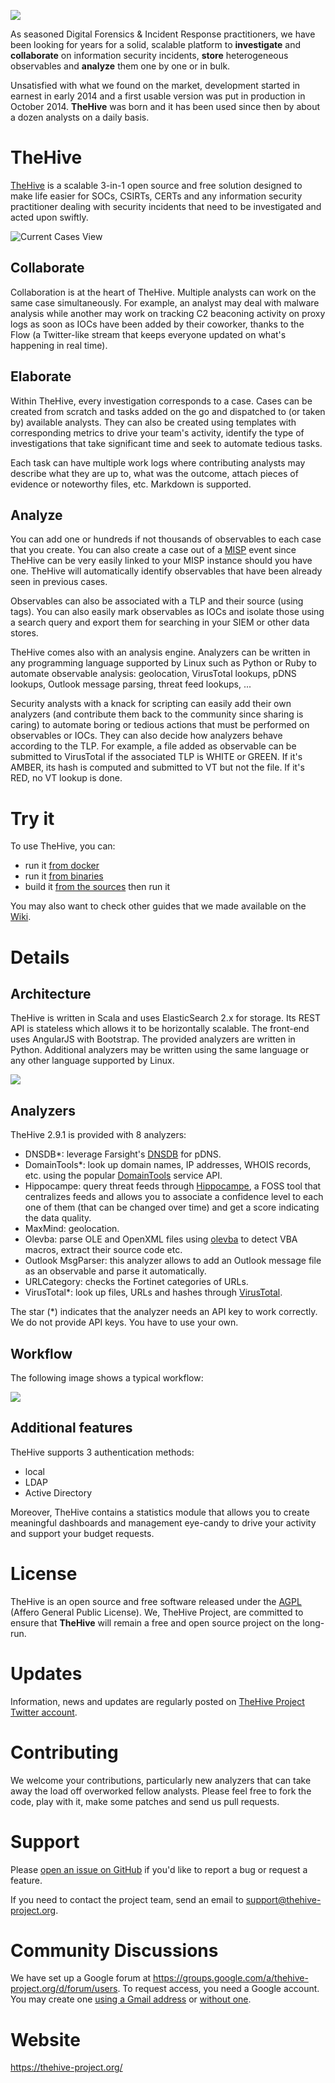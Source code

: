 ![](images/thehive-logo.png)

As seasoned Digital Forensics & Incident Response practitioners, we have been looking for years for a solid, scalable platform to **investigate** and **collaborate** on information security incidents, **store** heterogeneous observables and **analyze** them one by one or in bulk.

Unsatisfied with what we found on the market, development started in earnest in early 2014 and a first usable version was put in production in October 2014. **TheHive** was born and it has been used since then by about a dozen analysts on a daily basis.

# TheHive
[TheHive](https://thehive-project.org/) is a scalable 3-in-1 open source and free solution designed to make life easier for SOCs, CSIRTs, CERTs and any information security practitioner dealing with security incidents that need to be investigated and acted upon swiftly.

![Current Cases View](images/Current_cases.png)

## Collaborate
Collaboration is at the heart of TheHive. Multiple analysts can work on the same case simultaneously. For example, an analyst may deal with malware analysis while another may work on tracking C2 beaconing activity on proxy logs as soon as IOCs have been added by their coworker, thanks to the Flow (a Twitter-like stream that keeps everyone updated on what's happening in real time).

## Elaborate
Within TheHive, every investigation corresponds to a case. Cases can be created from scratch and tasks added on the go and dispatched to (or taken by) available analysts. They can also be created using templates with corresponding metrics to drive your team's activity, identify the type of investigations that take significant time and seek to automate tedious tasks.

Each task can have multiple work logs where contributing analysts may describe what they are up to, what was the outcome, attach pieces of evidence or noteworthy files, etc. Markdown is supported.

## Analyze
You can add one or hundreds if not thousands of observables to each case that you create. You can also create a case out of a [MISP](http://www.misp-project.org/) event since TheHive can be very easily linked to your MISP instance should you have one. TheHive will automatically identify observables that have been already seen in previous cases.

Observables can also be associated with a TLP and their source (using tags). You can also easily mark observables as IOCs and isolate those using a search query and export them for searching in your SIEM or other data stores.

TheHive comes also with an analysis engine. Analyzers can be written in any programming language supported by Linux such as Python or Ruby to automate observable analysis: geolocation, VirusTotal lookups, pDNS lookups, Outlook message parsing, threat feed lookups, ...

Security analysts with a knack for scripting can easily add their own analyzers (and contribute them back to the community since sharing is caring) to automate boring or tedious actions that must be performed on observables or IOCs. They can also decide how analyzers behave according to the TLP. For example, a file added as observable can be submitted to VirusTotal if the associated TLP is WHITE or GREEN. If it's AMBER, its hash is computed and submitted to VT but not the file. If it's RED, no VT lookup is done.

# Try it
To use TheHive, you can:
+ run it [from docker](../../wiki/Docker-guide)
+ run it [from binaries](../../wiki/Installation-guide)
+ build it [from the sources](../../wiki/Build-Guide) then run it

You may also want to check other guides that we made available on the [Wiki](../../wiki).

# Details
## Architecture
TheHive is written in Scala and uses ElasticSearch 2.x for storage. Its REST API is stateless which allows it to be horizontally scalable. The front-end uses AngularJS with Bootstrap. The provided analyzers are written in Python. Additional analyzers may be written using the same language or any other language supported by Linux.

![](images/Architecture.png)

## Analyzers
TheHive 2.9.1 is provided with 8 analyzers:
+ DNSDB*: leverage Farsight's [DNSDB](https://www.dnsdb.info/) for pDNS.
+ DomainTools*: look up domain names, IP addresses, WHOIS records, etc. using the popular [DomainTools](http://domaintools.com/) service API.
+ Hippocampe: query threat feeds through [Hippocampe](https://github.com/CERT-BDF/Hippocampe), a FOSS tool that centralizes feeds and allows you to associate a confidence level to each one of them (that can be changed over time) and get a score indicating the data quality.
+ MaxMind: geolocation.
+ Olevba: parse OLE and OpenXML files using [olevba](http://www.decalage.info/python/olevba) to detect VBA macros, extract their source code etc.
+ Outlook MsgParser: this analyzer allows to add an Outlook message file as an observable and parse it automatically.
+ URLCategory: checks the Fortinet categories of URLs.
+ VirusTotal*: look up files, URLs and hashes through [VirusTotal](https://www.virustotal.com/).

The star (*) indicates that the analyzer needs an API key to work correctly. We do not provide API keys. You have to use your own.

## Workflow
The following image shows a typical workflow:

![](images/Workflow.png)

## Additional features
TheHive supports 3 authentication methods:
+ local
+ LDAP
+ Active Directory

Moreover, TheHive contains a statistics module that allows you to create meaningful dashboards and management eye-candy to drive your activity and support your budget requests.

# License
TheHive is an open source and free software released under the [AGPL](https://github.com/CERT-BDF/TheHive/blob/master/LICENSE) (Affero General Public License). We, TheHive Project, are committed to ensure that **TheHive** will remain a free and open source project on the long-run.

# Updates
Information, news and updates are regularly posted on [TheHive Project Twitter account](https://twitter.com/thehive_project).

# Contributing
We welcome your contributions, particularly new analyzers that can take away the load off overworked fellow analysts. Please feel free to fork the code, play with it, make some patches and send us pull requests.

# Support
Please [open an issue on GitHub](https://github.com/CERT-BDF/TheHive/issues) if you'd like to report a bug or request a feature.

If you need to contact the project team, send an email to <support@thehive-project.org>.

# Community Discussions
We have set up a Google forum at <https://groups.google.com/a/thehive-project.org/d/forum/users>. To request access, you need a Google account. You may create one [using a Gmail address](https://accounts.google.com/SignUp?hl=en) or [without one](https://accounts.google.com/SignUpWithoutGmail?hl=en).

# Website
<https://thehive-project.org/>

